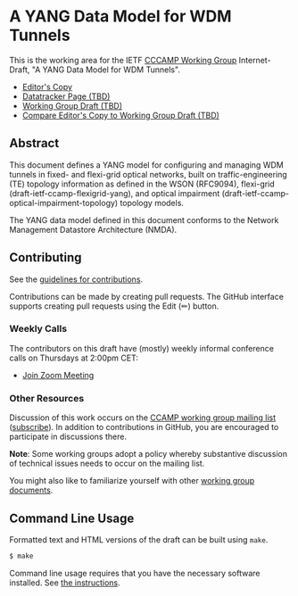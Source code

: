 # A YANG Data Model for WDM Tunnels

This is the working area for the IETF [CCCAMP Working Group](https://datatracker.ietf.org/wg/cccamp/documents/) Internet-Draft, "A YANG Data Model for WDM Tunnels".

* [Editor's Copy](https://aguoietf.github.io/merged-ietf-ccamp-wdm-tunnel-yang/#go.draft-bgk-ccamp-merged-wdm-tunnel.html)
* [Datatracker Page (TBD) ](https://datatracker.ietf.org/doc/draft-bgk-ccamp-merged-wdm-tunnel)
* [Working Group Draft (TBD) ](https://datatracker.ietf.org/doc/html/draft-bgk-ccamp-merged-wdm-tunnel)
* [Compare Editor's Copy to Working Group Draft (TBD) ](https://aguoietf.github.io/merged-ietf-ccamp-wdm-tunnel-yang/#go.draft-bgk-ccamp-merged-wdm-tunnel.diff)

## Abstract

   This document defines a YANG model for configuring and managing WDM
   tunnels in fixed- and flexi-grid optical networks, built on traffic-engineering (TE) topology information as defined
   in the WSON (RFC9094), flexi-grid (draft-ietf-ccamp-flexigrid-yang), and optical impairment (draft-ietf-ccamp-optical-impairment-topology) topology models.

   The YANG data model defined in this document conforms to the Network
   Management Datastore Architecture (NMDA).
   
## Contributing

See the
[guidelines for contributions](https://github.com/aguoietf/merged-ietf-ccamp-wdm-tunnel-yang/blob/main/CONTRIBUTING.md).

Contributions can be made by creating pull requests.
The GitHub interface supports creating pull requests using the Edit (✏) button.

### Weekly Calls

The contributors on this draft have (mostly) weekly informal conference calls on Thursdays at 2:00pm CET:

- [Join Zoom Meeting](https://zoom.us/j/96715237995?pwd=WmcwMVZ3c1kyY0pucUhNcWVNOHNvdz09)

### Other Resources

Discussion of this work occurs on the
[CCAMP working group mailing list](https://mailarchive.ietf.org/arch/browse/ccamp/)
([subscribe](https://www.ietf.org/mailman/listinfo/ccamp)). In addition to
contributions in GitHub, you are encouraged to participate in discussions there.

**Note**: Some working groups adopt a policy whereby substantive discussion of
technical issues needs to occur on the mailing list.

You might also like to familiarize yourself with other
[working group documents](https://datatracker.ietf.org/wg/ccamp/documents/).

## Command Line Usage

Formatted text and HTML versions of the draft can be built using `make`.

```sh
$ make
```

Command line usage requires that you have the necessary software installed.  See
[the instructions](https://github.com/martinthomson/i-d-template/blob/main/doc/SETUP.md).

